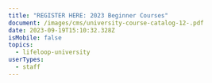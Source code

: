 ```yaml
---
title: "REGISTER HERE: 2023 Beginner Courses"
document: /images/cms/university-course-catalog-12-.pdf
date: 2023-09-19T15:10:32.328Z
isMobile: false
topics:
  - lifeloop-university
userTypes:
  - staff
---
```

